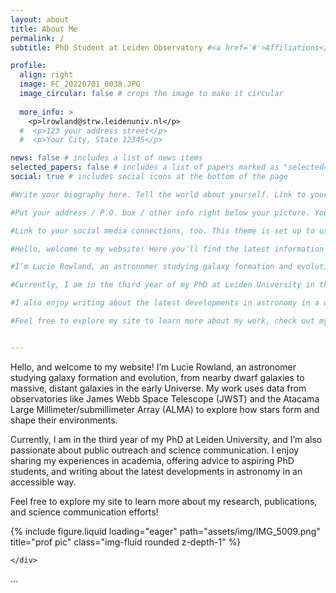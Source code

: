 ```yaml
---
layout: about 
title: About Me
permalink: /
subtitle: PhD Student at Leiden Observatory #<a href='#'>Affiliations</a>. Address. Contacts. Motto. Etc.

profile:
  align: right
  image: FC_20220701_0038.JPG
  image_circular: false # crops the image to make it circular
  
  more_info: >
    <p>lrowland@strw.leidenuniv.nl</p>
  #  <p>123 your address street</p>
  #  <p>Your City, State 12345</p>

news: false # includes a list of news items
selected_papers: false # includes a list of papers marked as "selected={true}"
social: true # includes social icons at the bottom of the page

#Write your biography here. Tell the world about yourself. Link to your favorite [subreddit](http://reddit.com). You can put a picture in, too. The code is already in, just name your picture `prof_pic.jpg` and put it in the `img/` folder.

#Put your address / P.O. box / other info right below your picture. You can also disable any of these elements by editing `profile` property of the YAML header of your `_pages/about.md`. Edit `_bibliography/papers.bib` and Jekyll will render your [publications page](/al-folio/publications/) automatically.

#Link to your social media connections, too. This theme is set up to use [Font Awesome icons](https://fontawesome.com/) and [Academicons](https://jpswalsh.github.io/academicons/), like the ones below. Add your Facebook, Twitter, LinkedIn, Google Scholar, or just disable all of them.

#Hello, welcome to my website! Here you’ll find the latest information about my research, publications, and public outreach efforts.

#I’m Lucie Rowland, an astronomer studying galaxy formation and evolution, ranging from nearby dwarf galaxies to massive, distant galaxies in the early Universe. My work involves leveraging data from cutting-edge observatories like the James Webb Space Telescope (JWST) and the Atacama Large Millimeter/submillimeter Array (ALMA) to uncover how stars form and influence their environments.

#Currently, I am in the third year of my PhD at Leiden University in the Netherlands. Alongside my research, I am enthusiastic about public outreach and science communication. I enjoy sharing my experiences of academic life, the challenges and rewards of pursuing a PhD, and the adventure of moving abroad. Whether you're an aspiring PhD student or someone curious about a career in research, I’m always happy to offer advice and tips to help you navigate your path.

#I also enjoy writing about the latest developments in astronomy in a way that anyone can understand. It’s an exciting time to be an astronomer, and I hope to make complex scientific discoveries accessible and engaging for a broad audience. 

#Feel free to explore my site to learn more about my work, check out my recent publications, read my science communication pieces, and discover tips for aspiring astronomers.


---
```

Hello, and welcome to my website! I’m Lucie Rowland, an astronomer studying galaxy formation and evolution, from nearby dwarf galaxies to massive, distant galaxies in the early Universe. My work uses data from observatories like James Webb Space Telescope (JWST) and the Atacama Large Millimeter/submillimeter Array (ALMA) to explore how stars form and shape their environments.

Currently, I am in the third year of my PhD at Leiden University, and I’m also passionate about public outreach and science communication. I enjoy sharing my experiences in academia, offering advice to aspiring PhD students, and writing about the latest developments in astronomy in an accessible way.

Feel free to explore my site to learn more about my research, publications, and science communication efforts!




<div class="row">
    <div class="col-sm mt-3 mt-md-0">
        {% include figure.liquid loading="eager" path="assets/img/IMG_5009.png" title="prof pic" class="img-fluid rounded z-depth-1" %}
    
    </div>
</div>
<div class="caption">
    ...
</div>






